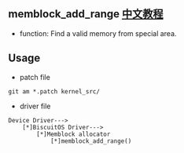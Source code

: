 memblock_add_range [中文教程](https://biscuitos.github.io/blog/MMU-ARM32-MEMBLOCK-memblock_add_range/)
--------------------------------------------

* function: Find a valid memory from special area.


## Usage

* patch file

```
git am *.patch kernel_src/
```

* driver file

```
Device Driver--->
    [*]BiscuitOS Driver--->
        [*]Memblock allocator
            [*]memblock_add_range()
```
